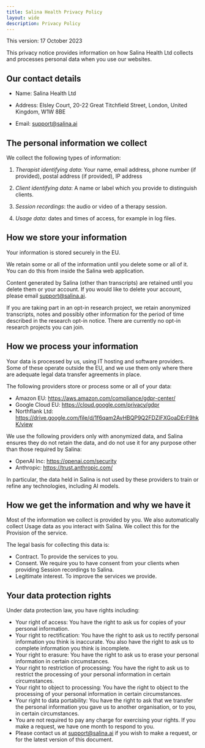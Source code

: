```yaml
---
title: Salina Health Privacy Policy
layout: wide
description: Privacy Policy
---
```


This version: 17 October 2023

This privacy notice provides information on how Salina Health Ltd collects and processes personal data when you use our websites.

## Our contact details

- Name:		Salina Health Ltd

- Address:	Elsley Court, 20-22 Great Titchfield Street, London, United Kingdom, W1W 8BE

- Email:		<support@salina.ai>

## The personal information we collect

We collect the following types of information:

1. *Therapist identifying data*: Your name,  email address, phone number (if provided), postal address (if provided), IP address

2. *Client identifying data*: A name or label which you provide to distinguish clients.

3. *Session recordings*: the audio or video of a therapy session.

4. *Usage data*: dates and times of access, for example in log files.


## How we store your information

Your information is stored securely in the EU.

We retain some or all of the information until you delete some or all of it. You can do this from inside the Salina web application.

Content generated by Salina (other than transcripts) are retained until you delete them or your account. If you would like to delete your account, please email support@salina.ai.

If you are taking part in an opt-in research project, we retain anonymized transcripts, notes and possibly other information for the period of time described in the research opt-in notice. There are currently no opt-in research projects you can join.

## How we process your information

Your data is processed by us, using IT hosting and software providers. Some of these operate outside the EU, and we use them only where there are adequate legal data transfer agreements in place. 

The following providers store or process some or all of your data:

- Amazon EU: https://aws.amazon.com/compliance/gdpr-center/
- Google Cloud EU: https://cloud.google.com/privacy/gdpr
- Northflank Ltd: https://drive.google.com/file/d/1f6qam2AvHBQP9Q2FDZlFXGoaDErF9hkK/view

We use the following providers only with anonymized data, and Salina ensures they do not retain the data, and do not use it for any purpose other than those required by Salina:

- OpenAI Inc: https://openai.com/security
- Anthropic: https://trust.anthropic.com/

In particular, the data held in Salina is not used by these providers to train or refine any technologies, including AI models.


## How we get the information and why we have it

Most of the information we collect is provided by you. We also automatically collect Usage data as you interact with Salina. 
We collect this for the Provision of the service.

The legal basis for collecting this data is:

- Contract. To provide the services to you.
- Consent. We require you to have consent from your clients when providing Session recordings to Salina.
- Legitimate interest. To improve the services we provide.


## Your data protection rights

Under data protection law, you have rights including:

- Your right of access: You have the right to ask us for copies of your personal information. 
- Your right to rectification: You have the right to ask us to rectify personal information you think is inaccurate. You also have the right to ask us to complete information you think is incomplete. 
- Your right to erasure: You have the right to ask us to erase your personal information in certain circumstances. 
- Your right to restriction of processing: You have the right to ask us to restrict the processing of your personal information in certain circumstances. 
- Your right to object to processing: You have the right to object to the processing of your personal information in certain circumstances.
- Your right to data portability: You have the right to ask that we transfer the personal information you gave us to another organisation, or to you, in certain circumstances.
- You are not required to pay any charge for exercising your rights. If you make a request, we have one month to respond to you.
- Please contact us at support@salina.ai if you wish to make a request, or for the latest version of this document.

